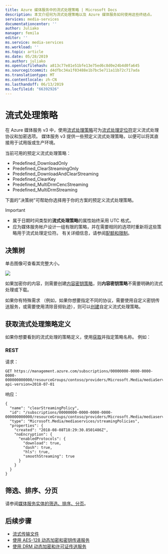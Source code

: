 ```yaml
---
title: Azure 媒体服务中的流式处理策略 | Microsoft Docs
description: 本文介绍何为流式处理策略以及 Azure 媒体服务如何使用这些终结点。
services: media-services
documentationcenter: ''
author: Juliako
manager: femila
editor: ''
ms.service: media-services
ms.workload: ''
ms.topic: article
ms.date: 05/28/2019
ms.author: juliako
ms.openlocfilehash: a813c77e81e51bfe13e75ed6c8d0e24b4d0fa645
ms.sourcegitcommit: d4dfbc34a1f03488e1b7bc5e711a11b72c717ada
ms.translationtype: MT
ms.contentlocale: zh-CN
ms.lasthandoff: 06/13/2019
ms.locfileid: "66392926"
---
```

# <a name="streaming-policies"></a>流式处理策略

在 Azure 媒体服务 v3 中，使用[流式处理策略](https://docs.microsoft.com/rest/api/media/streamingpolicies)可为[流式处理定位符](streaming-locators-concept.md)定义流式处理协议和加密选项。 媒体服务 v3 提供一些预定义流式处理策略，以便可以将其直接用于试用版或生产环境。 

当前可用的预定义流式处理策略：<br/>
* Predefined_DownloadOnly
* Predefined_ClearStreamingOnly
* Predefined_DownloadAndClearStreaming
* Predefined_ClearKey
* Predefined_MultiDrmCencStreaming 
* Predefined_MultiDrmStreaming

下面的"决策树"可帮助你选择用于你的方案的预定义流式处理策略。

> [!IMPORTANT]
> * 属于日期时间类型的**流式处理策略**的属性始终采用 UTC 格式。
> * 应为媒体服务帐户设计一组有限的策略，并在需要相同的选项时重新将这些策略用于流式处理定位符。 有关详细信息，请参阅[配额和限制](limits-quotas-constraints.md)。

## <a name="decision-tree"></a>决策树

单击图像可查看其完整大小。  

<a href="./media/streaming-policy/large.png" target="_blank"><img src="./media/streaming-policy/large.png"></a> 

如果加密你的内容，则需要创建[内容密钥策略](content-key-policy-concept.md)，则**内容密钥策略**不需要明确的流式处理或下载。 

如果你有特殊需求 （例如，如果你想要指定不同的协议，需要使用自定义密钥传送服务，或需要使用清除音频轨迹），则可以[创建](https://docs.microsoft.com/rest/api/media/streamingpolicies/create)自定义流式处理策略。 

## <a name="get-a-streaming-policy-definition"></a>获取流式处理策略定义  

如果你想要看到的流式处理的策略定义，使用[获取](https://docs.microsoft.com/rest/api/media/streamingpolicies/get)并指定策略名称。 例如：

### <a name="rest"></a>REST

请求：

```
GET https://management.azure.com/subscriptions/00000000-0000-0000-0000-000000000000/resourceGroups/contoso/providers/Microsoft.Media/mediaServices/contosomedia/streamingPolicies/clearStreamingPolicy?api-version=2018-07-01
```

响应：

```
{
  "name": "clearStreamingPolicy",
  "id": "/subscriptions/00000000-0000-0000-0000-000000000000/resourceGroups/contoso/providers/Microsoft.Media/mediaservices/contosomedia/streamingPolicies/clearStreamingPolicy",
  "type": "Microsoft.Media/mediaservices/streamingPolicies",
  "properties": {
    "created": "2018-08-08T18:29:30.8501486Z",
    "noEncryption": {
      "enabledProtocols": {
        "download": true,
        "dash": true,
        "hls": true,
        "smoothStreaming": true
      }
    }
  }
}
```

## <a name="filtering-ordering-paging"></a>筛选、排序、分页

请参阅[媒体服务实体的筛选、排序、分页](entities-overview.md)。

## <a name="next-steps"></a>后续步骤

* [流式传输文件](stream-files-dotnet-quickstart.md)
* [使用 AES-128 动态加密和密钥传递服务](protect-with-aes128.md)
* [使用 DRM 动态加密和许可证传送服务](protect-with-drm.md)
